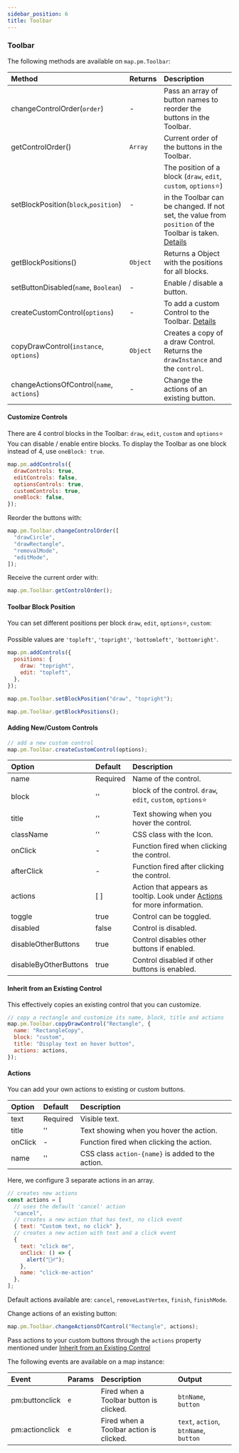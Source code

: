 ```yaml
---
sidebar_position: 6
title: Toolbar
---
```

### Toolbar

The following methods are available on `map.pm.Toolbar`:

| Method                                    | Returns  | Description                                                                                                                                                                                      |
| :---------------------------------------- | :------- | :----------------------------------------------------------------------------------------------------------------------------------------------------------------------------------------------- |
| changeControlOrder(`order`)               | -        | Pass an array of button names to reorder the buttons in the Toolbar.                                                                                                                             |
| getControlOrder()                         | `Array`  | Current order of the buttons in the Toolbar.                                                                                                                                                     |
| setBlockPosition(`block`,`position`)      | -        | The position of a block (`draw`, `edit`, `custom`, `options`⭐) in the Toolbar can be changed. If not set, the value from `position` of the Toolbar is taken. [Details](#toolbar-block-position) |
| getBlockPositions()                       | `Object` | Returns a Object with the positions for all blocks.                                                                                                                                              |
| setButtonDisabled(`name`, `Boolean`)      | -        | Enable / disable a button.                                                                                                                                                                       |
| createCustomControl(`options`)            | -        | To add a custom Control to the Toolbar. [Details](#adding-newcustom-controls)                                                                                                                    |
| copyDrawControl(`instance`, `options`)    | `Object` | Creates a copy of a draw Control. Returns the `drawInstance` and the `control`.                                                                                                                  |
| changeActionsOfControl(`name`, `actions`) | -        | Change the actions of an existing button.                                                                                                                                                        |

#### Customize Controls

There are 4 control blocks in the Toolbar: `draw`, `edit`, `custom` and `options`⭐  
You can disable / enable entire blocks. To display the Toolbar as one block instead of 4, use `oneBlock: true`.

```js
map.pm.addControls({
  drawControls: true,
  editControls: false,
  optionsControls: true,
  customControls: true,
  oneBlock: false,
});
```

Reorder the buttons with:

```js
map.pm.Toolbar.changeControlOrder([
  "drawCircle",
  "drawRectangle",
  "removalMode",
  "editMode",
]);
```

Receive the current order with:

```js
map.pm.Toolbar.getControlOrder();
```

#### Toolbar Block Position

You can set different positions per block `draw`, `edit`, `options`⭐, `custom`:

Possible values are `'topleft'`, `'topright'`, `'bottomleft'`, `'bottomright'`.

```javascript
map.pm.addControls({
  positions: {
    draw: "topright",
    edit: "topleft",
  },
});
```

```javascript
map.pm.Toolbar.setBlockPosition("draw", "topright");
```

```javascript
map.pm.Toolbar.getBlockPositions();
```

#### Adding New/Custom Controls

```js
// add a new custom control
map.pm.Toolbar.createCustomControl(options);
```

| Option                | Default  | Description                                                                          |
| :-------------------- | :------- | :----------------------------------------------------------------------------------- |
| name                  | Required | Name of the control.                                                                 |
| block                 | ''       | block of the control. `draw`, `edit`, `custom`, `options`⭐                          |
| title                 | ''       | Text showing when you hover the control.                                             |
| className             | ''       | CSS class with the Icon.                                                             |
| onClick               | -        | Function fired when clicking the control.                                            |
| afterClick            | -        | Function fired after clicking the control.                                           |
| actions               | [ ]      | Action that appears as tooltip. Look under [Actions](#actions) for more information. |
| toggle                | true     | Control can be toggled.                                                              |
| disabled              | false    | Control is disabled.                                                                 |
| disableOtherButtons   | true     | Control disables other buttons if enabled.                                           |
| disableByOtherButtons | true     | Control disabled if other buttons is enabled.                                        |

#### Inherit from an Existing Control

This effectively copies an existing control that you can customize.

```js
// copy a rectangle and customize its name, block, title and actions
map.pm.Toolbar.copyDrawControl("Rectangle", {
  name: "RectangleCopy",
  block: "custom",
  title: "Display text on hover button",
  actions: actions,
});
```

#### Actions

You can add your own actions to existing or custom buttons.

| Option                | Default  | Description                                                                          |
| :-------------------- | :------- | :----------------------------------------------------------------------------------- |
| text                  | Required | Visible text.                                                                        |
| title                 | ''       | Text showing when you hover the action.                                              |
| onClick               | -        | Function fired when clicking the action.                                             |
| name                  | ''       | CSS class `action-{name}` is added to the action.                                    |

Here, we configure 3 separate actions in an array.

```js
// creates new actions
const actions = [
  // uses the default 'cancel' action
  "cancel",
  // creates a new action that has text, no click event
  { text: "Custom text, no click" },
  // creates a new action with text and a click event
  {
    text: "click me",
    onClick: () => {
      alert("🙋‍♂️");
    },
    name: "click-me-action"
  },
];
```

Default actions available are: `cancel`, `removeLastVertex`, `finish`, `finishMode`.

Change actions of an existing button:

```js
map.pm.Toolbar.changeActionsOfControl("Rectangle", actions);
```

Pass actions to your custom buttons through the `actions` property mentioned under [Inherit from an Existing Control](#inherit-from-an-existing-control)

The following events are available on a map instance:

| Event          | Params | Description                             | Output                                |
| :------------- | :----- | :-------------------------------------- | :------------------------------------ |
| pm:buttonclick | `e`    | Fired when a Toolbar button is clicked. | `btnName`, `button`                   |
| pm:actionclick | `e`    | Fired when a Toolbar action is clicked. | `text`, `action`, `btnName`, `button` |
